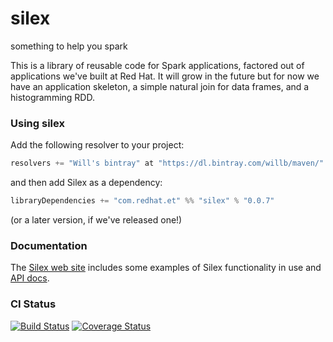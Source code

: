 # silex

something to help you spark

This is a library of reusable code for Spark applications, factored out of applications we've built at Red Hat.  It will grow in the future but for now we have an application skeleton, a simple natural join for data frames, and a histogramming RDD.

### Using silex

Add the following resolver to your project:

```scala
resolvers += "Will's bintray" at "https://dl.bintray.com/willb/maven/"
```

and then add Silex as a dependency:

```scala
libraryDependencies += "com.redhat.et" %% "silex" % "0.0.7"
```

(or a later version, if we've released one!)

### Documentation

The [Silex web site](http://silex.freevariable.com/) includes some examples of Silex functionality in use and [API docs](http://silex.freevariable.com/latest/api/#package).

### CI Status

[![Build Status](https://travis-ci.org/willb/silex.svg?branch=develop)](https://travis-ci.org/willb/silex)
[![Coverage Status](https://coveralls.io/repos/github/willb/silex/badge.svg?branch=develop)](https://coveralls.io/github/willb/silex?branch=develop)
